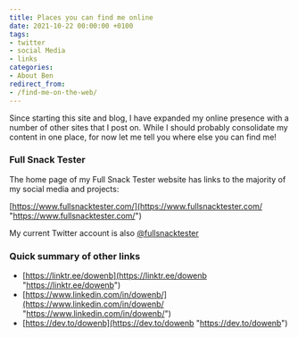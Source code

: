 ```yaml
---
title: Places you can find me online
date: 2021-10-22 00:00:00 +0100
tags:
- twitter
- social Media
- links
categories:
- About Ben
redirect_from:
- /find-me-on-the-web/
---
```

Since starting this site and blog, I have expanded my online presence with a number of other sites that I post on. While I should probably consolidate my content in one place, for now let me tell you where else you can find me!

### Full Snack Tester

The home page of my Full Snack Tester website has links to the majority of my social media and projects:

[https://www.fullsnacktester.com/](https://www.fullsnacktester.com/ "https://www.fullsnacktester.com/")

My current Twitter account is also [@fullsnacktester](https://twitter.com/FullSnackTester)

### Quick summary of other links

* [https://linktr.ee/dowenb](https://linktr.ee/dowenb "https://linktr.ee/dowenb")
* [https://www.linkedin.com/in/dowenb/](https://www.linkedin.com/in/dowenb/ "https://www.linkedin.com/in/dowenb/")
* [https://dev.to/dowenb](https://dev.to/dowenb "https://dev.to/dowenb")